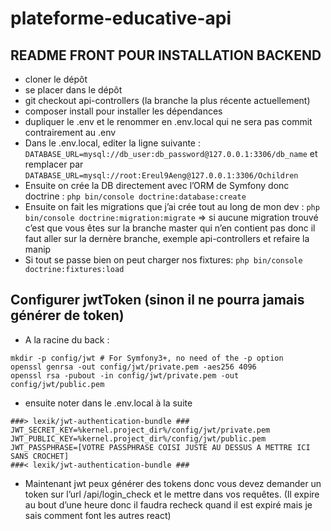 # plateforme-educative-api

## README FRONT POUR INSTALLATION BACKEND
- cloner le dépôt
- se placer dans le dépôt
- git checkout api-controllers (la branche la plus récente actuellement)
- composer install pour installer les dépendances
- dupliquer le .env et le renommer en .env.local qui ne sera pas commit contrairement au .env
- Dans le .env.local, editer la ligne suivante : 
`DATABASE_URL=mysql://db_user:db_password@127.0.0.1:3306/db_name` et remplacer par `DATABASE_URL=mysql://root:Ereul9Aeng@127.0.0.1:3306/Ochildren`
- Ensuite on crée la DB directement avec l’ORM de Symfony donc doctrine :
`php bin/console doctrine:database:create`
- Ensuite on fait les migrations que j’ai crée tout au long de mon dev :
`php bin/console doctrine:migration:migrate`
⇒ si aucune migration trouvé c’est que vous êtes sur la branche master qui n’en contient pas donc il faut aller sur la dernère branche, exemple api-controllers et refaire la manip
- Si tout se passe bien on peut charger nos fixtures:
`php bin/console doctrine:fixtures:load`
## Configurer jwtToken (sinon il ne pourra jamais générer de token)
- A la racine du back : 
```
mkdir -p config/jwt # For Symfony3+, no need of the -p option
openssl genrsa -out config/jwt/private.pem -aes256 4096
openssl rsa -pubout -in config/jwt/private.pem -out config/jwt/public.pem
```
- ensuite noter dans le .env.local à la suite
```
###> lexik/jwt-authentication-bundle ###
JWT_SECRET_KEY=%kernel.project_dir%/config/jwt/private.pem
JWT_PUBLIC_KEY=%kernel.project_dir%/config/jwt/public.pem
JWT_PASSPHRASE=[VOTRE PASSPHRASE COISI JUSTE AU DESSUS A METTRE ICI SANS CROCHET]
###< lexik/jwt-authentication-bundle ###
```
- Maintenant jwt peux générer des tokens donc vous devez demander un token sur l’url /api/login_check et le mettre dans vos requêtes. (Il expire au bout d’une heure donc il faudra recheck quand il est expiré mais je sais comment font les autres react)

